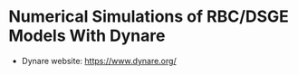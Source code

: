 # Numerical Simulations of RBC/DSGE Models With Dynare


* Dynare website: https://www.dynare.org/

